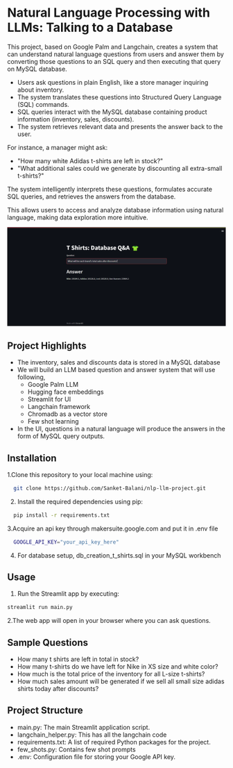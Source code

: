
# Natural Language Processing with LLMs: Talking to a Database  

This project, based on Google Palm and Langchain, creates a system that can understand natural language questions from users and answer them by converting those questions to an SQL query and then executing that query on MySQL database.

- Users ask questions in plain English, like a store manager inquiring about inventory.
- The system translates these questions into Structured Query Language (SQL) commands.
- SQL queries interact with the MySQL database containing product information (inventory, sales, discounts).
- The system retrieves relevant data and presents the answer back to the user.

For instance, a manager might ask:
- "How many white Adidas t-shirts are left in stock?"
- "What additional sales could we generate by discounting all extra-small t-shirts?"

The system intelligently interprets these questions, formulates accurate SQL queries, and retrieves the answers from the database.

This allows users to access and analyze database information using natural language, making data exploration more intuitive.

![](llm_output.png)

## Project Highlights
 
- The inventory, sales and discounts data is stored in a MySQL database
- We will build an LLM based question and answer system that will use following,
  - Google Palm LLM
  - Hugging face embeddings
  - Streamlit for UI
  - Langchain framework
  - Chromadb as a vector store
  - Few shot learning
- In the UI, questions in a natural language will produce the answers in the form of MySQL query outputs.


## Installation

1.Clone this repository to your local machine using:

```bash
  git clone https://github.com/Sanket-Balani/nlp-llm-project.git
```
2. Install the required dependencies using pip:

```bash
  pip install -r requirements.txt
```
3.Acquire an api key through makersuite.google.com and put it in .env file

```bash
  GOOGLE_API_KEY="your_api_key_here"
```
4. For database setup, db_creation_t_shirts.sql in your MySQL workbench

## Usage

1. Run the Streamlit app by executing:
```bash
streamlit run main.py

```

2.The web app will open in your browser where you can ask questions.

## Sample Questions
  - How many t shirts are left in total in stock?
  - How many t-shirts do we have left for Nike in XS size and white color?
  - How much is the total price of the inventory for all L-size t-shirts?
  - How much sales amount will be generated if we sell all small size adidas shirts today after discounts?
  
## Project Structure

- main.py: The main Streamlit application script.
- langchain_helper.py: This has all the langchain code
- requirements.txt: A list of required Python packages for the project.
- few_shots.py: Contains few shot prompts
- .env: Configuration file for storing your Google API key.
